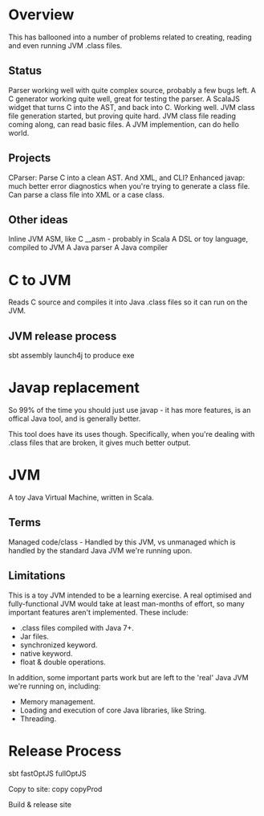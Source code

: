 # Overview
This has ballooned into a number of problems related to creating, reading and even running JVM .class files.

## Status
Parser working well with quite complex source, probably a few bugs left.
A C generator working quite well, great for testing the parser.
A ScalaJS widget that turns C into the AST, and back into C.  Working well.
JVM class file generation started, but proving quite hard.
JVM class file reading coming along, can read basic files.
A JVM implemention, can do hello world.

## Projects
CParser: Parse C into a clean AST. And XML, and CLI?
Enhanced javap: much better error diagnostics when you're trying to generate a class file.  Can parse a class file into XML or a case class.

## Other ideas
Inline JVM ASM, like C __asm - probably in Scala
A DSL or toy language, compiled to JVM
A Java parser
A Java compiler

# C to JVM
Reads C source and compiles it into Java .class files so it can run on the JVM.

## JVM release process
sbt assembly
launch4j to produce exe

# Javap replacement
So 99% of the time you should just use javap - it has more features, is an offical Java tool, and is generally better.

This tool does have its uses though.  Specifically, when you're dealing with .class files that are broken, it gives much better output.

# JVM
A toy Java Virtual Machine, written in Scala. 

## Terms
Managed code/class - Handled by this JVM, vs unmanaged which is handled by the standard Java JVM we're running upon.

## Limitations
This is a toy JVM intended to be a learning exercise.  A real optimised and fully-functional JVM would take at least man-months of effort, so many important features aren't implemented.  These include: 

* .class files compiled with Java 7+.
* Jar files.
* synchronized keyword.
* native keyword.
* float & double operations.

In addition, some important parts work but are left to the 'real' Java JVM we're running on, including:

* Memory management.
* Loading and execution of core Java libraries, like String.
* Threading.


Release Process
===============
sbt
fastOptJS
fullOptJS

Copy to site:
copy
copyProd

Build & release site
